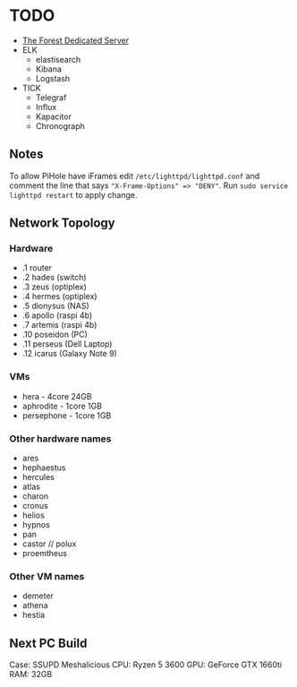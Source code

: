 # TODO

- [The Forest Dedicated Server](https://hub.docker.com/r/jammsen/the-forest-dedicated-server)
- ELK
    - elastisearch
    - Kibana
    - Logstash
- TICK
    - Telegraf
    - Influx
    - Kapacitor
    - Chronograph

## Notes

To allow PiHole have iFrames edit `/etc/lighttpd/lighttpd.conf` and comment the line that says `"X-Frame-Options" => "DENY"`.
Run `sudo service lighttpd restart` to apply change.

## Network Topology

### Hardware

- .1 router
- .2 hades (switch)
- .3 zeus (optiplex)
- .4 hermes (optiplex)
- .5 dionysus (NAS)
- .6 apollo (raspi 4b)
- .7 artemis (raspi 4b)
- .10 poseidon (PC)
- .11 perseus (Dell Laptop)
- .12 icarus (Galaxy Note 9)

### VMs

- hera - 4core 24GB
- aphrodite - 1core 1GB
- persephone - 1core 1GB

### Other hardware names

- ares
- hephaestus
- hercules
- atlas
- charon
- cronus
- helios
- hypnos
- pan
- castor // polux
- proemtheus

### Other VM names

- demeter
- athena
- hestia

## Next PC Build

Case: SSUPD Meshalicious
CPU: Ryzen 5 3600
GPU: GeForce GTX 1660ti
RAM: 32GB

